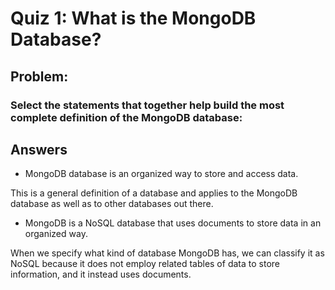 # Quiz 1: What is the MongoDB Database?

## Problem:
### Select the statements that together help build the most complete definition of the MongoDB database:

## Answers

- MongoDB database is an organized way to store and access data.

This is a general definition of a database and applies to the MongoDB database as well as to other databases out there.

- MongoDB is a NoSQL database that uses documents to store data in an organized way.

When we specify what kind of database MongoDB has, we can classify it as NoSQL because it does not employ related tables of data to store information, and it instead uses documents.
